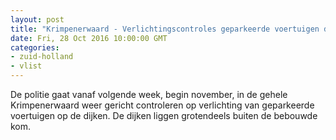 ```yaml
---
layout: post
title: "Krimpenerwaard - Verlichtingscontroles geparkeerde voertuigen dijken"
date: Fri, 28 Oct 2016 10:00:00 GMT
categories: 
- zuid-holland 
- vlist 
---
```


De politie gaat vanaf volgende week, begin november, in de gehele Krimpenerwaard weer gericht controleren op verlichting van geparkeerde voertuigen op de dijken. De dijken liggen grotendeels buiten de bebouwde kom.
